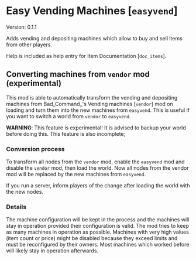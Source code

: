 # Easy Vending Machines [`easyvend`]
Version: 0.1.1

Adds vending and depositing machines which allow to buy and sell items from other players.

Help is included as help entry for Item Documentation [`doc_items`].

## Converting machines from `vendor` mod (experimental)
This mod is able to automatically transform the vending and depositing
machines from Bad\_Command_'s Vending machines [`vendor`] mod on loading
and turn them into the new machines from `easyvend`. This is useful if
you want to switch a world from `vendor` to `easyvend`.

**WARNING**: This feature is experimental! It is advised to backup your world
before doing this. This feature is also incomplete;

### Conversion process
To transform all nodes from the `vendor` mod, enable the `easyvend` mod
and disable the `vendor` mod, then load the world. Now all nodes from
the vendor mod will be replaced by the new machines from `easyvend`.

If you run a server, inform players of the change after loading the world with
the new nodes.

### Details
The machine configuration will be kept in the process and the machines will
stay in operation provided their configuration is valid. The mod tries to
keep as many machines in operation as possible. Machines with very high values
(item count or price) might be disabled because they exceed limits and must
be reconfigured by their owners. Most machines which worked before will likely
stay in operation afterwards.

